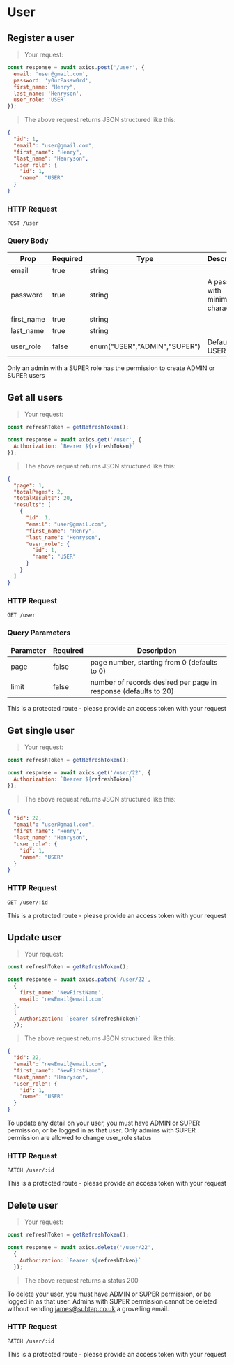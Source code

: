 # User

## Register a user

> Your request:

```javascript
const response = await axios.post('/user', {
  email: 'user@gmail.com',
  password: 'y0urPassw0rd',
  first_name: "Henry",
  last_name: 'Henryson',
  user_role: 'USER'
});
```

> The above request returns JSON structured like this:

```json
{
  "id": 1,
  "email": "user@gmail.com",
  "first_name": "Henry",
  "last_name": "Henryson",
  "user_role": {
    "id": 1,
    "name": "USER"
  }
}
```

### HTTP Request

`POST /user`

### Query Body

Prop | Required | Type | Description
--------- | -------- | ---- | ---------
email | true | string |
password | true | string | A password with minimum 8 characters
first_name | true | string |
last_name | true | string |
user_role | false | enum("USER","ADMIN","SUPER") | Defaults to USER

<aside class="notice">
Only an admin with a SUPER role has the permission to create ADMIN or SUPER users
</aside>

## Get all users

> Your request:

```javascript
const refreshToken = getRefreshToken();

const response = await axios.get('/user', {
  Authorization: `Bearer ${refreshToken}`
});
```

> The above request returns JSON structured like this:

```json
{
  "page": 1,
  "totalPages": 2,
  "totalResults": 20,
  "results": [
    {
      "id": 1,
      "email": "user@gmail.com",
      "first_name": "Henry",
      "last_name": "Henryson",
      "user_role": {
        "id": 1,
        "name": "USER"
      }
    }
  ]
}
```

### HTTP Request

`GET /user`

### Query Parameters

Parameter | Required | Description
--------- | -------- | ---- 
page      | false | page number, starting from 0 (defaults to 0)
limit | false | number of records desired per page in response (defaults to 20)

<aside class="warning">
This is a protected route - please provide an access token with your request
</aside>

## Get single user

> Your request:

```javascript
const refreshToken = getRefreshToken();

const response = await axios.get('/user/22', {
  Authorization: `Bearer ${refreshToken}`
});
```

> The above request returns JSON structured like this:

```json
{
  "id": 22,
  "email": "user@gmail.com",
  "first_name": "Henry",
  "last_name": "Henryson",
  "user_role": {
    "id": 1,
    "name": "USER"
  }
}
```

### HTTP Request

`GET /user/:id`

<aside class="warning">
This is a protected route - please provide an access token with your request
</aside>

## Update user

> Your request:

```javascript
const refreshToken = getRefreshToken();

const response = await axios.patch('/user/22',
  {
    first_name: 'NewFirstName',
    email: 'newEmail@email.com'
  },
  {
    Authorization: `Bearer ${refreshToken}`
  });
```

> The above request returns JSON structured like this:

```json
{
  "id": 22,
  "email": "newEmail@email.com",
  "first_name": "NewFirstName",
  "last_name": "Henryson",
  "user_role": {
    "id": 1,
    "name": "USER"
  }
}
```

To update any detail on your user, you must have ADMIN or SUPER permission, or be logged in as that user. Only admins
with SUPER permission are allowed to change user_role status

### HTTP Request

`PATCH /user/:id`

<aside class="warning">
This is a protected route - please provide an access token with your request
</aside>

## Delete user

> Your request:

```javascript
const refreshToken = getRefreshToken();

const response = await axios.delete('/user/22',
  {
    Authorization: `Bearer ${refreshToken}`
  });
```

> The above request returns a status 200 

To delete your user, you must have ADMIN or SUPER permission, or be logged in as that user. Admins with SUPER permission 
cannot be deleted without sending james@subtap.co.uk a grovelling email.

### HTTP Request

`PATCH /user/:id`

<aside class="warning">
This is a protected route - please provide an access token with your request
</aside>
